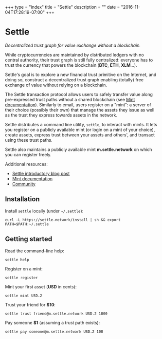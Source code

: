 +++
type = "index"
title = "Settle"
description = ""
date = "2016-11-04T17:28:19-07:00"
+++
# Settle

*Decentralized trust graph for value exchange without a blockchain.*

While cryptocurrencies are maintained by distributed ledgers with no central
authority, their trust graph is still fully centralized: everyone has to trust
the currency that powers the blockchain (**BTC**, **ETH**, **XLM**...).

Settle's goal is to explore a new financial trust primitive on the Internet,
and doing so, construct a decentralized trust graph enabling (totally) free
exchange of value without relying on a blockchain.

The Settle transaction protocol allows users to safely transfer value along
pre-expressed trust paths without a shared blockchain (see [Mint
documentation](/documentation)). Similarly to email, users register on
a "mint": a server of their choice (possibly their own) that manage the assets
they issue as well as the trust they express towards assets in the network.

Settle distributes a command line utility, `settle`, to interact with mints. It
lets you register on a publicly available mint (or login on a mint of your
choice), create assets, express trust between your assets and others', and
transact using these trust paths.

Settle also maintains a publicly available mint **m.settle.network** on which you
can register freely.

Additional resources:

- [Settle introductory blog post](posts/settle-introduction)
- [Mint documentation](documentation)
- [Community](community)

## Installation

Install `settle` locally (under `~/.settle`):
```
curl -L https://settle.network/install | sh && export PATH=$PATH:~/.settle
```
## Getting started

Read the command-line help:
```
settle help
```

Register on a mint:
```
settle register
```

Mint your first asset (**USD** in cents):
```
settle mint USD.2
```

Trust your friend for **$10**:
```
settle trust friend@m.settle.network USD.2 1000
```

Pay someone **$1** (assuming a trust path exists):
```
settle pay someone@m.settle.network USD.2 100
```
